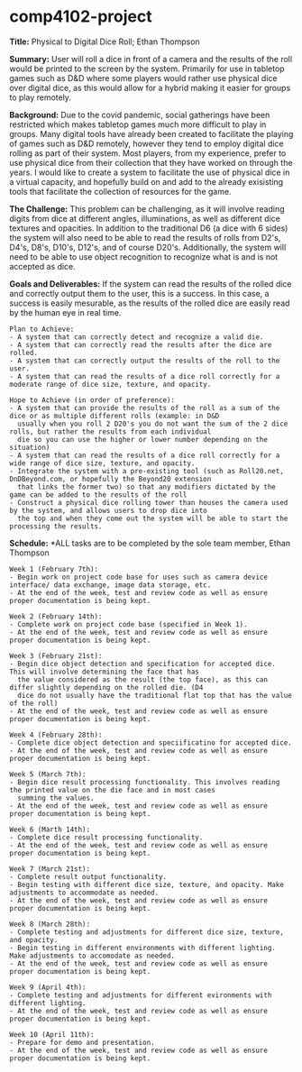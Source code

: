# comp4102-project

<b>Title:</b> Physical to Digital Dice Roll; Ethan Thompson

<b>Summary:</b> User will roll a dice in front of a camera and the results of the roll would be printed to the screen by the system. Primarily for use in tabletop games such as D&D where some players would rather use physical dice over digital dice, as this would allow for a hybrid making it easier for groups to play remotely.

<b>Background:</b> Due to the covid pandemic, social gatherings have been restricted which makes tabletop games much more difficult to play in groups. Many digital tools have already been created to facilitate the playing of games such as D&D remotely, however they tend to employ digital dice rolling as part of their system. Most players, from my experience, prefer to use physical dice from their collection that they have worked on through the years. I would like to create a system to facilitate the use of physical dice in a virtual capacity, and hopefully build on and add to the already exisisting tools that facilitate the collection of resources for the game.

<b>The Challenge:</b> This problem can be challenging, as it will involve reading digits from dice at different angles, illuminations, as well as different dice textures and opacities. In addition to the traditional D6 (a dice with 6 sides) the system will also need to be able to read the results of rolls from D2's, D4's, D8's, D10's, D12's, and of course D20's. Additionally, the system will need to be able to use object recognition to recognize what is and is not accepted as dice.

<b>Goals and Deliverables:</b> If the system can read the results of the rolled dice and correctly output them to the user, this is a success. In this case, a success is easily mesurable, as the results of the rolled dice are easily read by the human eye in real time.

    Plan to Achieve:
    - A system that can correctly detect and recognize a valid die.
    - A system that can correctly read the results after the dice are rolled.
    - A system that can correctly output the results of the roll to the user.
    - A system that can read the results of a dice roll correctly for a moderate range of dice size, texture, and opacity.

    Hope to Achieve (in order of preference):
    - A system that can provide the results of the roll as a sum of the dice or as multiple different rolls (example: in D&D
      usually when you roll 2 D20's you do not want the sum of the 2 dice rolls, but rather the results from each individual
      die so you can use the higher or lower number depending on the situation)
    - A system that can read the results of a dice roll correctly for a wide range of dice size, texture, and opacity.
    - Integrate the system with a pre-existing tool (such as Roll20.net, DnDBeyond.com, or hopefully the Beyond20 extension
      that links the former two) so that any modifiers dictated by the game can be added to the results of the roll
    - Construct a physical dice rolling tower than houses the camera used by the system, and allows users to drop dice into
      the top and when they come out the system will be able to start the processing the results.

<b>Schedule:</b>
*ALL tasks are to be completed by the sole team member, Ethan Thompson

    Week 1 (February 7th):
    - Begin work on project code base for uses such as camera device interface/ data exchange, image data storage, etc.
    - At the end of the week, test and review code as well as ensure proper documentation is being kept.
    
    Week 2 (February 14th):
    - Complete work on project code base (specified in Week 1).
    - At the end of the week, test and review code as well as ensure proper documentation is being kept.
    
    Week 3 (February 21st):
    - Begin dice object detection and specification for accepted dice. This will involve determining the face that has
      the value considered as the result (the top face), as this can differ slightly depending on the rolled die. (D4
      dice do not usually have the traditional flat top that has the value of the roll)
    - At the end of the week, test and review code as well as ensure proper documentation is being kept.
    
    Week 4 (February 28th):
    - Complete dice object detection and speciificatino for accepted dice.
    - At the end of the week, test and review code as well as ensure proper documentation is being kept.
    
    Week 5 (March 7th):
    - Begin dice result processing functionality. This involves reading the printed value on the die face and in most cases
      summing the values.
    - At the end of the week, test and review code as well as ensure proper documentation is being kept.
    
    Week 6 (Marth 14th):
    - Complete dice result processing functionality.
    - At the end of the week, test and review code as well as ensure proper documentation is being kept.
    
    Week 7 (March 21st):
    - Complete result output functionality.
    - Begin testing with different dice size, texture, and opacity. Make adjustments to accommodate as needed.
    - At the end of the week, test and review code as well as ensure proper documentation is being kept.
    
    Week 8 (March 28th):
    - Complete testing and adjustments for different dice size, texture, and opacity.
    - Begin testing in different environments with different lighting. Make adjustments to accomodate as needed.
    - At the end of the week, test and review code as well as ensure proper documentation is being kept.
    
    Week 9 (April 4th):
    - Complete testing and adjustments for different evironments with different lighting.
    - At the end of the week, test and review code as well as ensure proper documentation is being kept.
    
    Week 10 (April 11th):
    - Prepare for demo and presentation.
    - At the end of the week, test and review code as well as ensure proper documentation is being kept.

